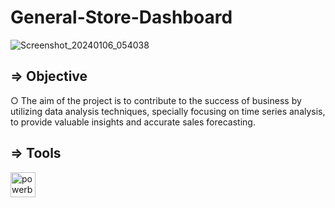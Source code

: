 # General-Store-Dashboard
![Screenshot_20240106_054038](https://github.com/Man-ish743/General-Store-Sales-Analysis/assets/154724911/58a31068-2b82-4690-b363-be9661fa5ce3)

## ⇒ Objective

○ The aim of the project is to contribute to the success of business by utilizing data analysis techniques, specially focusing on time series analysis, to provide valuable insights and accurate sales forecasting.

## ⇒ Tools
<a href="https://powerbi.microsoft.com/en-au/" target="_blank" rel="noreferrer"> <img src="https://img.icons8.com/color/1x/power-bi.png" alt="powerbi" width="40" height="40"/> 
 
